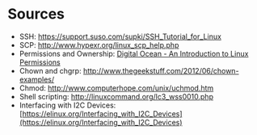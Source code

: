 # Sources

* SSH: https://support.suso.com/supki/SSH_Tutorial_for_Linux
* SCP: http://www.hypexr.org/linux_scp_help.php
* Permissions and Ownership: [Digital Ocean - An Introduction to Linux Permissions](https://www.digitalocean.com/community/tutorials/an-introduction-to-linux-permissions)
* Chown and chgrp: http://www.thegeekstuff.com/2012/06/chown-examples/
* Chmod: http://www.computerhope.com/unix/uchmod.htm
* Shell scripting: http://linuxcommand.org/lc3_wss0010.php
* Interfacing with I2C Devices: [https://elinux.org/Interfacing_with_I2C_Devices](https://elinux.org/Interfacing_with_I2C_Devices) 